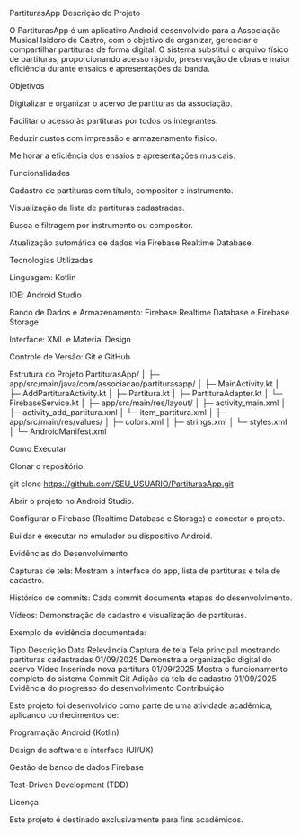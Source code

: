 PartiturasApp
Descrição do Projeto

O PartiturasApp é um aplicativo Android desenvolvido para a Associação Musical Isidoro de Castro, com o objetivo de organizar, gerenciar e compartilhar partituras de forma digital.
O sistema substitui o arquivo físico de partituras, proporcionando acesso rápido, preservação de obras e maior eficiência durante ensaios e apresentações da banda.

Objetivos

Digitalizar e organizar o acervo de partituras da associação.

Facilitar o acesso às partituras por todos os integrantes.

Reduzir custos com impressão e armazenamento físico.

Melhorar a eficiência dos ensaios e apresentações musicais.

Funcionalidades

Cadastro de partituras com título, compositor e instrumento.

Visualização da lista de partituras cadastradas.

Busca e filtragem por instrumento ou compositor.

Atualização automática de dados via Firebase Realtime Database.

Tecnologias Utilizadas

Linguagem: Kotlin

IDE: Android Studio

Banco de Dados e Armazenamento: Firebase Realtime Database e Firebase Storage

Interface: XML e Material Design

Controle de Versão: Git e GitHub

Estrutura do Projeto
PartiturasApp/
│
├─ app/src/main/java/com/associacao/partiturasapp/
│    ├─ MainActivity.kt
│    ├─ AddPartituraActivity.kt
│    ├─ Partitura.kt
│    ├─ PartituraAdapter.kt
│    └─ FirebaseService.kt
│
├─ app/src/main/res/layout/
│    ├─ activity_main.xml
│    ├─ activity_add_partitura.xml
│    └─ item_partitura.xml
│
├─ app/src/main/res/values/
│    ├─ colors.xml
│    ├─ strings.xml
│    └─ styles.xml
│
└─ AndroidManifest.xml

Como Executar

Clonar o repositório:

git clone https://github.com/SEU_USUARIO/PartiturasApp.git


Abrir o projeto no Android Studio.

Configurar o Firebase (Realtime Database e Storage) e conectar o projeto.

Buildar e executar no emulador ou dispositivo Android.

Evidências do Desenvolvimento

Capturas de tela: Mostram a interface do app, lista de partituras e tela de cadastro.

Histórico de commits: Cada commit documenta etapas do desenvolvimento.

Vídeos: Demonstração de cadastro e visualização de partituras.

Exemplo de evidência documentada:

Tipo	Descrição	Data	Relevância
Captura de tela	Tela principal mostrando partituras cadastradas	01/09/2025	Demonstra a organização digital do acervo
Vídeo	Inserindo nova partitura	01/09/2025	Mostra o funcionamento completo do sistema
Commit Git	Adição da tela de cadastro	01/09/2025	Evidência do progresso do desenvolvimento
Contribuição

Este projeto foi desenvolvido como parte de uma atividade acadêmica, aplicando conhecimentos de:

Programação Android (Kotlin)

Design de software e interface (UI/UX)

Gestão de banco de dados Firebase

Test-Driven Development (TDD)

Licença

Este projeto é destinado exclusivamente para fins acadêmicos.
